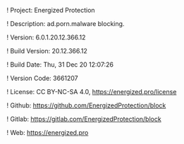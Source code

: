 ! Project: Energized Protection

! Description: ad.porn.malware blocking.

! Version: 6.0.1.20.12.366.12

! Build Version: 20.12.366.12

! Build Date: Thu, 31 Dec 20 12:07:26

! Version Code: 3661207

! License: CC BY-NC-SA 4.0, https://energized.pro/license

! Github: https://github.com/EnergizedProtection/block

! Gitlab: https://gitlab.com/EnergizedProtection/block


! Web: https://energized.pro
